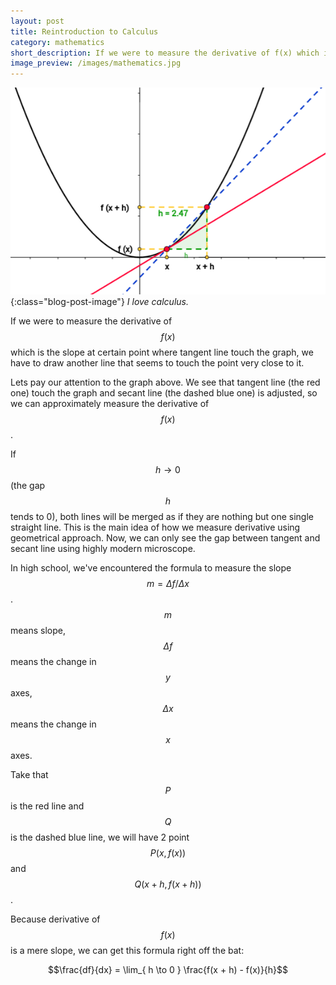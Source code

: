 ```yaml
---
layout: post
title: Reintroduction to Calculus
category: mathematics
short_description: If we were to measure the derivative of f(x) which is the slope at certain point where tangent line touch the graph, we have to draw another line that seems to touch the point very close to it.
image_preview: /images/mathematics.jpg
---
```


![derivative](/images/bahan_blog.png){:class="blog-post-image"}
<em class="description">I love calculus.</em>

If we were to measure the derivative of $$f(x)$$ which is the slope at certain point where tangent line touch the graph,
we have to draw another line that seems to touch the point very close to it.

Lets pay our attention to the graph above. We see that tangent line (the red one)
touch the graph and secant line (the dashed blue one) is adjusted, so we can
approximately measure the derivative of $$f(x)$$.

If $$h \to 0$$ (the gap $$h$$ tends to 0), both lines will be merged as if they are nothing but one single straight line. This is the main idea of
how we measure derivative using geometrical approach. Now, we can only see the gap between tangent and secant line using
highly modern microscope.

In high school, we've encountered the formula to measure the slope $$m = \Delta f / \Delta x$$. $$m$$ means slope, $$\Delta f$$ means the change in $$y$$ axes,
$$\Delta x$$ means the change in $$x$$ axes.

Take that $$P$$ is the red line and $$Q$$ is the dashed blue line, we will have 2 point $$P(x, f(x))$$ and $$Q(x+h, f(x+h))$$.

Because derivative of $$f(x)$$ is a mere slope, we can get this formula right off the bat:

$$\frac{df}{dx} = \lim_{ h \to 0 } \frac{f(x + h) - f(x)}{h}$$
